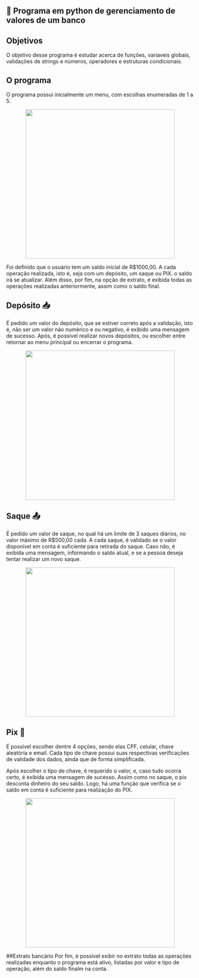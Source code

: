 ## :file_folder: Programa em python de gerenciamento de valores de um banco

## Objetivos
O objetivo desse programa é estudar acerca de funções, variaveis globais, validações de strings e números, operadores e estruturas condicionais.

## O programa
O programa possui inicialmente um menu, com escolhas enumeradas de 1 a 5.

<div align=center>
  <img  width=400 src= 'https://user-images.githubusercontent.com/56310579/198419444-56ba73c0-b015-421a-917a-12fa0067c08d.png'/>
  </div>

Foi definido que o usuário tem um saldo inicial de R$1000,00.
A cada operação realizada, isto é, seja com um depósito, um saque ou PIX. o saldo irá se atualizar. Além disso, por fim, na opção de extrato, é exibida todas as operações realizadas anteriormente, assim como o saldo final.

## Depósito :inbox_tray:
É pedido um valor do depósito, que se estiver correto após a validação, isto é, não ser um valor não numérico e ou negativo, é exibido uma mensagem de sucesso. Após, é possível realizar novos depósitos, ou escolher entre retornar ao menu principal ou encerrar o programa.

<div align=center>
<img width=400 src='https://user-images.githubusercontent.com/56310579/198707432-1f1c3b03-288a-4ea5-99da-9fed7a719685.png'/>
</div>

## Saque :outbox_tray:
É pedido um valor de saque, no qual há um limite de 3 saques diários, no valor máximo de R$500,00 cada. A cada saque, é validado se o valor disponível em conta é suficiente para retirada do saque. Caso não, é exibida uma mensagem, informando o saldo atual, e se a pessoa deseja tentar realizar um novo saque.

<div align=center>
<img width=400 src='https://user-images.githubusercontent.com/56310579/198709519-28b58b77-7b27-4129-a2f6-95577e3d5fb9.png'/>
</div>

## Pix :money_with_wings:

É possível escolher dentre 4 opções, sendo elas CPF, celular, chave aleatória e email. Cada tipo de chave possui suas  respectivas verificações de validade dos dados, ainda que de forma simplificada.


Após escolher o tipo de chave, é requerido o valor, e, caso tudo ocorra certo, é exibida uma mensagem de sucesso.
Assim como no saque, o pix desconta dinheiro do seu saldo. Logo, há uma função que verifica se o saldo em conta é suficiente para realização do PIX.

<div align=center>
<img width=400 src='https://user-images.githubusercontent.com/56310579/198716674-9576ef01-f466-4040-94d1-35602fec6652.png'/>
</div>

##Extrato bancário
Por fim, é possível exibir no extrato todas as operações realizadas enquanto o programa está ativo, listadas por valor e tipo de operação, além do saldo finalm na conta.


